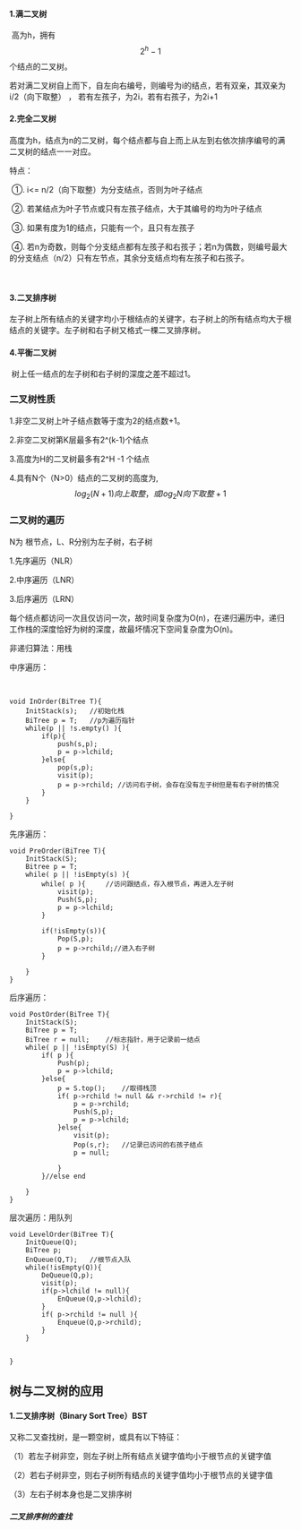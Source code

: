 #### 1.满二叉树

​	高为h，拥有
$$
2^h - 1
$$
个结点的二叉树。

若对满二叉树自上而下，自左向右编号，则编号为i的结点，若有双亲，其双亲为i/2（向下取整） ， 若有左孩子，为2i，若有右孩子，为2i+1



#### 2.完全二叉树

​	高度为h，结点为n的二叉树，每个结点都与自上而上从左到右依次排序编号的满二叉树的结点一一对应。

特点：

​	①. i<= n/2（向下取整）为分支结点，否则为叶子结点

​	②. 若某结点为叶子节点或只有左孩子结点，大于其编号的均为叶子结点

​	③. 如果有度为1的结点，只能有一个，且只有左孩子

​	④. 若n为奇数，则每个分支结点都有左孩子和右孩子；若n为偶数，则编号最大的分支结点（n/2）只有左节点，其余分支结点均有左孩子和右孩子。

​	

#### 3.二叉排序树

​	左子树上所有结点的关键字均小于根结点的关键字，右子树上的所有结点均大于根结点的关键字。左子树和右子树又格式一棵二叉排序树。



#### 4.平衡二叉树

​	树上任一结点的左子树和右子树的深度之差不超过1。



### 二叉树性质

1.非空二叉树上叶子结点数等于度为2的结点数+1。

2.非空二叉树第K层最多有2^(k-1)个结点

3.高度为H的二叉树最多有2^H -1 个结点

4.具有N个（N>0）结点的二叉树的高度为,
$$
log_2(N+1)向上取整，或log_2N向下取整+1
$$




### 二叉树的遍历

N为 根节点，L、R分别为左子树，右子树

1.先序遍历（NLR）

2.中序遍历（LNR）

3.后序遍历（LRN）

每个结点都访问一次且仅访问一次，故时间复杂度为O(n)，在递归遍历中，递归工作栈的深度恰好为树的深度，故最坏情况下空间复杂度为O(n)。



非递归算法：用栈

中序遍历：

​	

```
void InOrder(BiTree T){
	InitStack(s);	//初始化栈
	BiTree p = T;	//p为遍历指针
	while(p || !s.empty() ){
		if(p){
			push(s,p);
			p = p->lchild;
		}else{
			pop(s,p);
			visit(p);
			p = p->rchild; //访问右子树，会存在没有左子树但是有右子树的情况
		}
	}
	
}
```



先序遍历：

```
void PreOrder(BiTree T){
	InitStack(S);
	Bitree p = T;
	while( p || !isEmpty(s) ){
		while( p ){		//访问跟结点，存入根节点，再进入左子树
			visit(p);
			Push(S,p);
			p = p->lchild;
		}
		
		if(!isEmpty(s)){
			Pop(S,p);
			p = p->rchild;//进入右子树
		}
		
	}
}
```



后序遍历：

```
void PostOrder(BiTree T){
	InitStack(S);
	BiTree p = T;
	BiTree r = null;	//标志指针，用于记录前一结点
	while( p || !isEmpty(S) ){
		if( p ){
			Push(p);
			p = p->lchild;
		}else{
			p = S.top();	//取得栈顶
			if( p->rchild != null && r->rchild != r){
				p = p->rchild;
				Push(S,p);
				p = p->lchild;
			}else{
				visit(p);
				Pop(s,r);	//记录已访问的右孩子结点
				p = null;
				
			}
		}//else end
		
	}
}
```



层次遍历：用队列

```
void LevelOrder(BiTree T){
	InitQueue(Q);
	BiTree p;
	EnQueue(Q,T);	//根节点入队
	while(!isEmpty(Q)){
		DeQueue(Q,p);
		visit(p);
		if(p->lchild != null){
			EnQueue(Q,p->lchild);
		}
		if( p->rchild != null ){
			Enqueue(Q,p->rchild); 
		}
	}
	
	
}
```





## 树与二叉树的应用

#### 1.二叉排序树（Binary Sort Tree）BST

又称二叉查找树，是一颗空树，或具有以下特征：

（1）若左子树非空，则左子树上所有结点关键字值均小于根节点的关键字值

（2）若右子树非空，则右子树所有结点的关键字值均小于根节点的关键字值

（3）左右子树本身也是二叉排序树



##### 二叉排序树的查找

